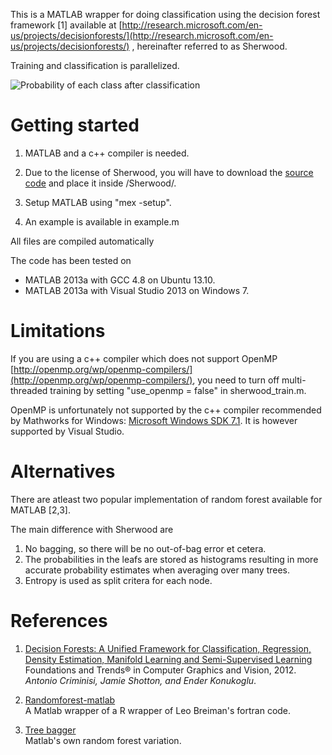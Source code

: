This is a MATLAB wrapper for doing classification using the decision forest framework [1] available at
[http://research.microsoft.com/en-us/projects/decisionforests/](http://research.microsoft.com/en-us/projects/decisionforests/) ,
hereinafter referred to as Sherwood.

Training and classification is parallelized.

![Probability of each class after classification](screenshot/decision_boundaries.png)


Getting started
===

1. MATLAB and a c++ compiler is needed. 

2. Due to the license of Sherwood, you will have to download 
the [source code](http://research.microsoft.com/en-us/projects/decisionforests/) and place it inside /Sherwood/.

3. Setup MATLAB using "mex -setup".

4. An example is available in example.m

All files are compiled automatically

The code has been tested on
* MATLAB 2013a with GCC 4.8 on Ubuntu 13.10.
* MATLAB 2013a with Visual Studio 2013 on Windows 7.

Limitations
===
If you are using a c++ compiler which does not support OpenMP
[http://openmp.org/wp/openmp-compilers/](http://openmp.org/wp/openmp-compilers/),
you need to turn off multi-threaded training by setting "use_openmp = false" in sherwood_train.m.

OpenMP is unfortunately not supported by the c++ compiler recommended by Mathworks for Windows: 
[Microsoft Windows SDK 7.1](http://www.mathworks.se/support/compilers/R2013b/index.html). It is however supported by Visual Studio.

Alternatives
===
There are atleast two popular implementation of random forest available for 
MATLAB [2,3]. 

The main difference with Sherwood are

1. No bagging, so there will be no out-of-bag error et cetera.
2. The probabilities in the leafs are stored as histograms resulting in more accurate probability estimates when averaging over many trees.
3. Entropy is used as split critera for each node.

References
===
1. [Decision Forests: A Unified Framework for Classification, Regression, Density Estimation, Manifold Learning and Semi-Supervised Learning](http://research.microsoft.com/apps/pubs/default.aspx?id=158806)<br />
Foundations and Trends® in Computer Graphics and Vision, 2012.<br />
_Antonio Criminisi, Jamie Shotton, and Ender Konukoglu_.

2. [Randomforest-matlab](https://code.google.com/p/randomforest-matlab/) <br />
A Matlab wrapper of a R wrapper of Leo Breiman's fortran code.

3. [Tree bagger](http://www.mathworks.se/help/stats/treebagger.html)<br />
Matlab's own random forest variation.


